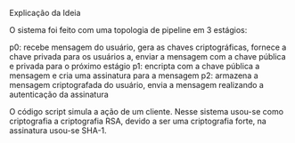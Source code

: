 Explicação da Ideia

O sistema foi feito com uma topologia de pipeline em 3 estágios:

p0: recebe mensagem do usuário, gera as chaves criptográficas, fornece a chave privada para os usuários a, enviar a mensagem com a chave pública e privada para o próximo estágio
p1: encripta com a chave pública a mensagem e cria uma assinatura para a mensagem
p2: armazena a mensagem criptografada do usuário, envia a mensagem realizando a autenticação da assinatura

O código script simula a ação de um cliente.
Nesse sistema usou-se como criptografia a criptografia RSA, devido a ser uma criptografia forte, na assinatura usou-se SHA-1.


